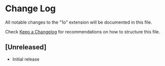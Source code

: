 # Change Log

All notable changes to the "1o" extension will be documented in this file.

Check [Keep a Changelog](http://keepachangelog.com/) for recommendations on how to structure this file.

## [Unreleased]

- Initial release